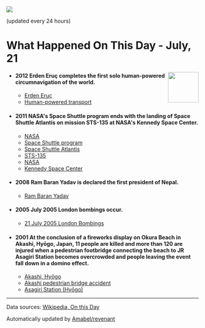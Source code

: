 <img src="https://img.shields.io/badge/last%20updated%20at-2020--07--21%2000%3A07%20(UTC)-brightgreen?style=for-the-badge">

(updated every 24 hours)

# What Happened On This Day - July, 21

<img align="right" src="https://user-images.githubusercontent.com/12688422/87848414-3e9d0800-c91b-11ea-84df-7ebcb2c52b8d.png" width="80px">

- #### 2012 Erden Eruç completes the first solo human-powered circumnavigation of the world.

  - [Erden Eruç](https://wikipedia.org/wiki/Erden_Eru%C3%A7)
  - [Human-powered transport](https://wikipedia.org/wiki/Human-powered_transport)

- #### 2011 NASA's Space Shuttle program ends with the landing of Space Shuttle Atlantis on mission STS-135 at NASA's Kennedy Space Center.

  - [NASA](https://wikipedia.org/wiki/NASA)
  - [Space Shuttle program](https://wikipedia.org/wiki/Space_Shuttle_program)
  - [Space Shuttle Atlantis](https://wikipedia.org/wiki/Space_Shuttle_Atlantis)
  - [STS-135](https://wikipedia.org/wiki/STS-135)
  - [NASA](https://wikipedia.org/wiki/NASA)
  - [Kennedy Space Center](https://wikipedia.org/wiki/Kennedy_Space_Center)

- #### 2008 Ram Baran Yadav is declared the first president of Nepal.

  - [Ram Baran Yadav](https://wikipedia.org/wiki/Ram_Baran_Yadav)

- #### 2005 July 2005 London bombings occur.

  - [21 July 2005 London Bombings](https://wikipedia.org/wiki/21_July_2005_London_Bombings)

- #### 2001 At the conclusion of a fireworks display on Okura Beach in Akashi, Hyōgo, Japan, 11 people are killed and more than 120 are injured when a pedestrian footbridge connecting the beach to JR Asagiri Station becomes overcrowded and people leaving the event fall down in a domino effect.

  - [Akashi, Hyōgo](https://wikipedia.org/wiki/Akashi,_Hy%C5%8Dgo)
  - [Akashi pedestrian bridge accident](https://wikipedia.org/wiki/Akashi_pedestrian_bridge_accident)
  - [Asagiri Station (Hyōgo)](https://wikipedia.org/wiki/Asagiri_Station_(Hy%C5%8Dgo))
---

Data sources: [Wikipedia, On this Day](https://byabbe.se/on-this-day/)

Automatically updated by [Amabel/revenant](https://github.com/Amabel/revenant)